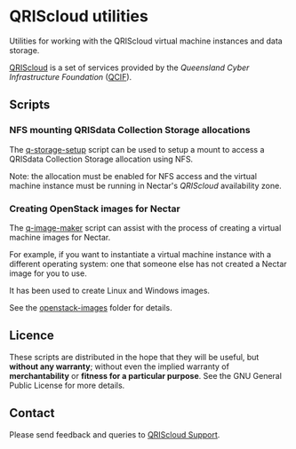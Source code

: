 QRIScloud utilities
===================

Utilities for working with the QRIScloud virtual machine instances and
data storage.

[QRIScloud](https://www.qriscloud.org.au) is a set of services
provided by the _Queensland Cyber Infrastructure Foundation_
([QCIF](https://www.qcif.edu.au)).

Scripts
-------

### NFS mounting QRISdata Collection Storage allocations

The [q-storage-setup](q-storage-setup.md) script can be used
to setup a mount to access a QRISdata Collection Storage allocation
using NFS.

Note: the allocation must be enabled for NFS access and the
virtual machine instance must be running in Nectar's _QRIScloud_
availability zone.

### Creating OpenStack images for Nectar

The [q-image-maker](openstack-images/q-image-maker.md) script can
assist with the process of creating a virtual machine images
for Nectar.

For example, if you want to instantiate a virtual machine instance
with a different operating system: one that someone else has not
created a Nectar image for you to use.

It has been used to create Linux and Windows images.

See the [openstack-images](../../tree/master/openstack-images) folder
for details.

Licence
-------

These scripts are distributed in the hope that they will be useful,
but **without any warranty**; without even the implied warranty of
**merchantability** or **fitness for a particular purpose**.  See the
GNU General Public License for more details.

Contact
-------

Please send feedback and queries to
[QRIScloud Support](https://support.qriscloud.org.au/).
